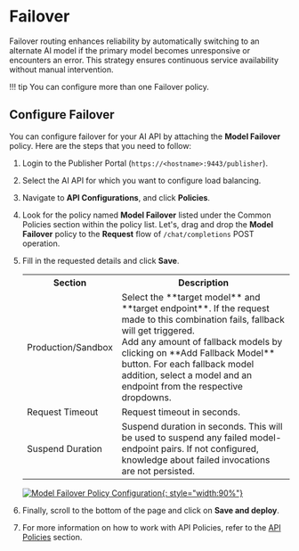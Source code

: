 # Failover

Failover routing enhances reliability by automatically switching to an alternate AI model if the primary model becomes unresponsive or encounters an error. This strategy ensures continuous service availability without manual intervention.

!!! tip
     You can configure more than one Failover policy.

## Configure Failover

You can configure failover for your AI API by attaching the **Model Failover** policy. Here are the steps that you need to follow:

1. Login to the Publisher Portal (`https://<hostname>:9443/publisher`).
2. Select the AI API for which you want to configure load balancing.
3. Navigate to **API Configurations**, and click **Policies**.
4. Look for the policy named **Model Failover** listed under the Common Policies section within the policy list. Let's, drag and drop the **Model Failover** policy to the **Request** flow of `/chat/completions` POST operation.
5. Fill in the requested details and click **Save**.

    <table>
        <tr>
            <th>Section</th>
            <th>Description</th>
        </tr>
        <tr>
            <td>Production/Sandbox</td>
            <td>
                Select the **target model** and **target endpoint**. If the request made to this combination fails, fallback will get triggered. </br>
                Add any amount of fallback models by clicking on **Add Fallback Model** button.
                For each fallback model addition, select a model and an endpoint from the respective dropdowns.
            </td>
        </tr>
        <tr>
            <td>Request Timeout</td>
            <td>Request timeout in seconds.</td>
        </tr>
        <tr>
            <td>Suspend Duration</td>
            <td>Suspend duration in seconds. This will be used to suspend any failed model-endpoint pairs. If not configured, knowledge about failed invocations are not persisted.</td>
        </tr>
    </table>

    [![Model Failover Policy Configuration]({{base_path}}/assets/img/learn/ai-gateway/failover-policy-configuration.png){: style="width:90%"}]({{base_path}}/assets/img/learn/ai-gateway/failover-policy-configuration.png)

6. Finally, scroll to the bottom of the page and click on **Save and deploy**.

7. For more information on how to work with API Policies, refer to the [API Policies]({{base_path}}/manage-apis/design/api-policies/overview/) section.
